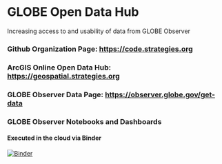 # GLOBE Open Data Hub
Increasing access to and usability of data from GLOBE Observer


### Github Organization Page: https://code.strategies.org
### ArcGIS Online Open Data Hub: https://geospatial.strategies.org
### GLOBE Observer Data Page: https://observer.globe.gov/get-data


### GLOBE Observer Notebooks and Dashboards
#### Executed in the cloud via Binder

[![Binder](https://mybinder.org/badge_logo.svg)](https://mybinder.org/v2/gh/IGES-Geospatial/JupyterLabBinder/master?urlpath=lab)
